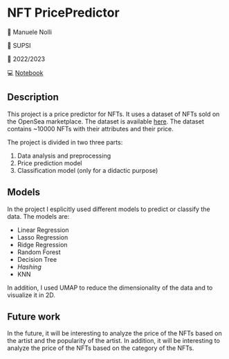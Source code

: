 # NFT PricePredictor

:frowning_person:	Manuele Nolli 

:school:	SUPSI

:calendar:	2022/2023

:computer:	[Notebook](https://manuelenolli.github.io/NFT-PricePredictor/)

## Description

This project is a price predictor for NFTs. It uses a dataset of NFTs sold on the OpenSea marketplace. The dataset is available [here](https://www.kaggle.com/datasets/harrywang/crypto-coven). The dataset contains ~10000 NFTs with their attributes and their price. 

The project is divided in two three parts: 

1. Data analysis and preprocessing
2. Price prediction model
3. Classification model (only for a didactic purpose)


## Models

In the project I esplicitly used different models to predict or classify the data. The models are:

- Linear Regression
- Lasso Regression
- Ridge Regression
- Random Forest
- Decision Tree
- *Hashing*
- KNN

In addition, I used UMAP to reduce the dimensionality of the data and to visualize it in 2D.

##  Future work

In the future, it will be interesting to analyze the price of the NFTs based on the artist and the popularity of the artist. In addition, it will be interesting to analyze the price of the NFTs based on the category of the NFTs.